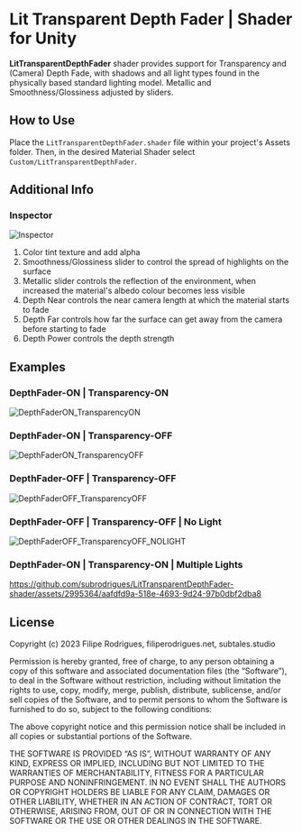 # Lit Transparent Depth Fader | Shader for Unity
**LitTransparentDepthFader** shader provides support for Transparency and (Camera) Depth Fade, with shadows and all light types found in the physically based standard lighting model. Metallic and Smoothness/Glossiness adjusted by sliders.

How to Use
--------
Place the `LitTransparentDepthFader.shader` file within your project's Assets folder. Then, in the desired Material Shader select `Custom/LitTransparentDepthFader`.

Additional Info
--------
### Inspector
![Inspector][UnityIDE] 

1. Color tint texture and add alpha
2. Smoothness/Glossiness slider to control the spread of highlights on the surface
3. Metallic slider controls the reflection of the environment, when increased the material's albedo colour becomes less visible
4. Depth Near controls the near camera length at which the material starts to fade
5. Depth Far controls how far the surface can get away from the camera before starting to fade
6. Depth Power controls the depth strength 

Examples
--------
### DepthFader-ON | Transparency-ON
![DepthFaderON_TransparencyON][DepthFaderON_TransparencyON] 

### DepthFader-ON | Transparency-OFF
![DepthFaderON_TransparencyOFF][DepthFaderON_TransparencyOFF] 

### DepthFader-OFF | Transparency-OFF
![DepthFaderOFF_TransparencyOFF][DepthFaderOFF_TransparencyOFF] 

### DepthFader-OFF | Transparency-OFF | No Light
![DepthFaderOFF_TransparencyOFF_NOLIGHT][DepthFaderOFF_TransparencyOFF_NOLIGHT] 

### DepthFader-ON | Transparency-ON | Multiple Lights
https://github.com/subrodrigues/LitTransparentDepthFader-shader/assets/2995364/aafdfd9a-518e-4693-9d24-97b0dbf2dba8

License
-------
Copyright (c) 2023 Filipe Rodrigues, filiperodrigues.net, subtales.studio

Permission is hereby granted, free of charge, to any person obtaining a copy of this software and associated documentation files (the “Software”), to deal in the Software without restriction, including without limitation the rights to use, copy, modify, merge, publish, distribute, sublicense, and/or sell copies of the Software, and to permit persons to whom the Software is furnished to do so, subject to the following conditions:

The above copyright notice and this permission notice shall be included in all copies or substantial portions of the Software.

THE SOFTWARE IS PROVIDED “AS IS”, WITHOUT WARRANTY OF ANY KIND, EXPRESS OR IMPLIED, INCLUDING BUT NOT LIMITED TO THE WARRANTIES OF MERCHANTABILITY, FITNESS FOR A PARTICULAR PURPOSE AND NONINFRINGEMENT. IN NO EVENT SHALL THE AUTHORS OR COPYRIGHT HOLDERS BE LIABLE FOR ANY CLAIM, DAMAGES OR OTHER LIABILITY, WHETHER IN AN ACTION OF CONTRACT, TORT OR OTHERWISE, ARISING FROM, OUT OF OR IN CONNECTION WITH THE SOFTWARE OR THE USE OR OTHER DEALINGS IN THE SOFTWARE.


[UnityIDE]: https://github.com/subrodrigues/LitTransparentDepthFader-shader/assets/2995364/e0072484-e564-491e-9524-edbad9013126
[DepthFaderON_TransparencyON]: https://github.com/subrodrigues/LitTransparentDepthFader-shader/assets/2995364/33351313-d023-4775-b881-a56234b06f33
[DepthFaderON_TransparencyOFF]: https://github.com/subrodrigues/LitTransparentDepthFader-shader/assets/2995364/98a60b9d-ca8f-476f-a809-2202dc0714f6
[DepthFaderOFF_TransparencyOFF]: https://github.com/subrodrigues/LitTransparentDepthFader-shader/assets/2995364/0dbb6396-fc0b-4bb2-bdd0-94eb9566ad96
[DepthFaderOFF_TransparencyOFF_NOLIGHT]: https://github.com/subrodrigues/LitTransparentDepthFader-shader/assets/2995364/b8b7fbbb-c519-4398-b674-898a43fc61ae

